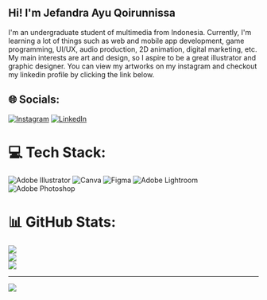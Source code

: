 ## Hi! I'm Jefandra Ayu Qoirunnissa

I'm an undergraduate student of multimedia from Indonesia. Currently, I'm learning a lot of things such as web and mobile app development, game programming, UI/UX, audio production, 2D animation, digital marketing, etc. My main interests are art and design, so I aspire to be a great illustrator and graphic designer. You can view my artworks on my instagram and checkout my linkedin profile by clicking the link below.


## 🌐 Socials:
[![Instagram](https://img.shields.io/badge/Instagram-%23E4405F.svg?logo=Instagram&logoColor=white)](https://instagram.com/jjaquoiseart) [![LinkedIn](https://img.shields.io/badge/LinkedIn-%230077B5.svg?logo=linkedin&logoColor=white)](https://linkedin.com/in/JefandraAyuQoirunnissa) 

# 💻 Tech Stack:
![Adobe Illustrator](https://img.shields.io/badge/adobeillustrator-%23FF9A00.svg?style=for-the-badge&logo=adobeillustrator&logoColor=white) ![Canva](https://img.shields.io/badge/Canva-%2300C4CC.svg?style=for-the-badge&logo=Canva&logoColor=white) 	![Figma](https://img.shields.io/badge/figma-%23F24E1E.svg?style=for-the-badge&logo=figma&logoColor=white) ![Adobe Lightroom](https://img.shields.io/badge/Adobe%20Lightroom-31A8FF.svg?style=for-the-badge&logo=Adobe%20Lightroom&logoColor=white) ![Adobe Photoshop](https://img.shields.io/badge/adobephotoshop-%2331A8FF.svg?style=for-the-badge&logo=adobephotoshop&logoColor=white)

# 📊 GitHub Stats:
![](https://github-readme-stats.vercel.app/api?username=Jefandraaq&theme=dark&hide_border=false&include_all_commits=false&count_private=false)<br/>
![](https://github-readme-streak-stats.herokuapp.com/?user=Jefandraaq&theme=dark&hide_border=false)<br/>
![](https://github-readme-stats.vercel.app/api/top-langs/?username=Jefandraaq&theme=dark&hide_border=false&include_all_commits=false&count_private=false&layout=compact)

---
[![](https://visitcount.itsvg.in/api?id=Jefandraaq&icon=0&color=0)](https://visitcount.itsvg.in)

<!-- Proudly created with GPRM ( https://gprm.itsvg.in ) -->
